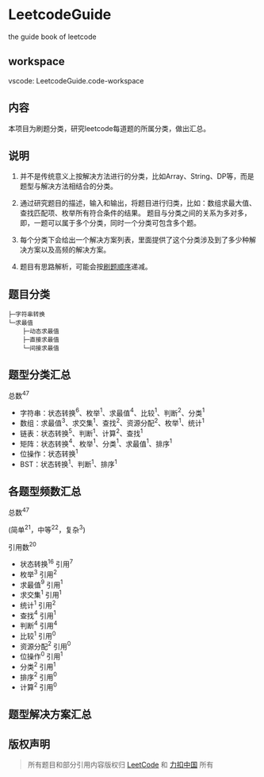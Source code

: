 # LeetcodeGuide

the guide book of leetcode

## workspace

vscode: LeetcodeGuide.code-workspace

## 内容

本项目为刷题分类，研究leetcode每道题的所属分类，做出汇总。

## 说明

1. 并不是传统意义上按解决方法进行的分类，比如Array、String、DP等，而是题型与解决方法相结合的分类。

2. 通过研究题目的描述，输入和输出，将题目进行归类，比如：数组求最大值、查找匹配项、枚举所有符合条件的结果。
题目与分类之间的关系为多对多，即，一题可以属于多个分类，同时一个分类可包含多个题。

3. 每个分类下会给出一个解决方案列表，里面提供了这个分类涉及到了多少种解决方案以及高频的解决方案。

4. 题目有思路解析，可能会按[刷题顺序]递减。

## 题目分类

``` text
├─字符串转换
└─求最值
    ├─动态求最值
    ├─直接求最值
    └─间接求最值
```

## 题型分类汇总

总数$^{47}$

+ 字符串：状态转换$^6$、枚举$^1$、求最值$^4$、比较$^1$、判断$^2$、分类$^1$
+ 数组：求最值$^3$、求交集$^1$、查找$^2$、资源分配$^2$、枚举$^1$、统计$^1$
+ 链表：状态转换$^5$、判断$^1$、计算$^2$、查找$^1$
+ 矩阵：状态转换$^4$、枚举$^1$、分类$^1$、求最值$^1$、排序$^1$
+ 位操作：状态转换$^1$
+ BST：状态转换$^1$、判断$^1$、排序$^1$

## 各题型频数汇总

总数$^{47}$

(简单$^{21}$，中等$^{22}$，复杂$^{3}$)

引用数$^{20}$

+ 状态转换$^{16}$ 引用$^7$
+ 枚举$^3$ 引用$^2$
+ 求最值$^9$ 引用$^1$
+ 求交集$^1$ 引用$^1$
+ 统计$^1$ 引用$^2$
+ 查找$^4$ 引用$^1$
+ 判断$^4$ 引用$^4$
+ 比较$^1$ 引用$^0$
+ 资源分配$^2$ 引用$^0$
+ 位操作$^0$ 引用$^1$
+ 分类$^2$ 引用$^1$
+ 排序$^2$ 引用$^0$
+ 计算$^2$ 引用$^0$

## 题型解决方案汇总

<!-- 路径 -->
[刷题顺序]:题目顺序.md

## 版权声明

> 所有题目和部分引用内容版权归 [LeetCode](https://leetcode.com/) 和 [力扣中国](https://leetcode-cn.com/) 所有
